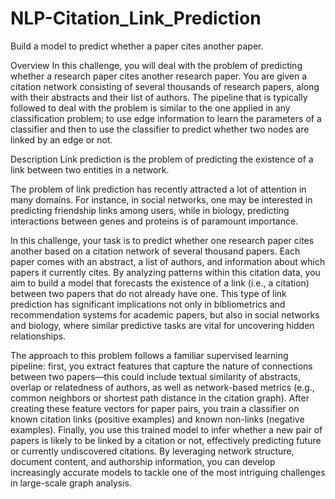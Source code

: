 # NLP-Citation_Link_Prediction
Build a model to predict whether a paper cites another paper.

Overview
In this challenge, you will deal with the problem of predicting whether a research paper cites another research paper. You are given a citation network consisting of several thousands of research papers, along with their abstracts and their list of authors. The pipeline that is typically followed to deal with the problem is similar to the one applied in any classification problem; to use edge information to learn the parameters of a classifier and then to use the classifier to predict whether two nodes are linked by an edge or not.

Description
Link prediction is the problem of predicting the existence of a link between two entities in a network.

The problem of link prediction has recently attracted a lot of attention in many domains. For instance, in social networks, one may be interested in predicting friendship links among users, while in biology, predicting interactions between genes and proteins is of paramount importance.

In this challenge, your task is to predict whether one research paper cites another based on a citation network of several thousand papers. Each paper comes with an abstract, a list of authors, and information about which papers it currently cites. By analyzing patterns within this citation data, you aim to build a model that forecasts the existence of a link (i.e., a citation) between two papers that do not already have one. This type of link prediction has significant implications not only in bibliometrics and recommendation systems for academic papers, but also in social networks and biology, where similar predictive tasks are vital for uncovering hidden relationships.

The approach to this problem follows a familiar supervised learning pipeline: first, you extract features that capture the nature of connections between two papers—this could include textual similarity of abstracts, overlap or relatedness of authors, as well as network-based metrics (e.g., common neighbors or shortest path distance in the citation graph). After creating these feature vectors for paper pairs, you train a classifier on known citation links (positive examples) and known non-links (negative examples). Finally, you use this trained model to infer whether a new pair of papers is likely to be linked by a citation or not, effectively predicting future or currently undiscovered citations. By leveraging network structure, document content, and authorship information, you can develop increasingly accurate models to tackle one of the most intriguing challenges in large-scale graph analysis.


